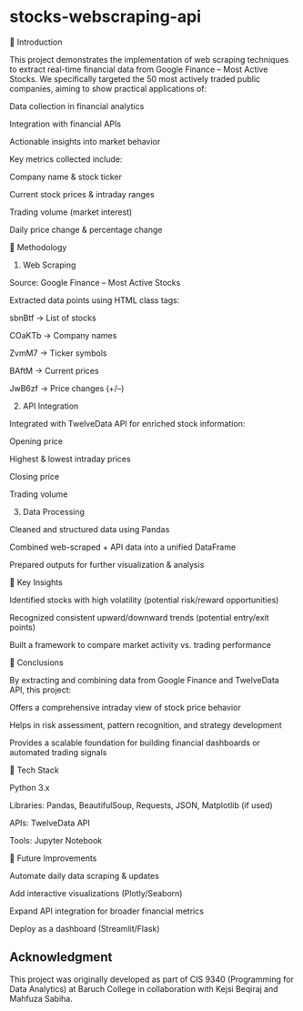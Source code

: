 # stocks-webscraping-api

🔹 Introduction

This project demonstrates the implementation of web scraping techniques to extract real-time financial data from Google Finance – Most Active Stocks.
We specifically targeted the 50 most actively traded public companies, aiming to show practical applications of:

Data collection in financial analytics

Integration with financial APIs

Actionable insights into market behavior

Key metrics collected include:

Company name & stock ticker

Current stock prices & intraday ranges

Trading volume (market interest)

Daily price change & percentage change

🔹 Methodology
1. Web Scraping

Source: Google Finance – Most Active Stocks

Extracted data points using HTML class tags:

sbnBtf → List of stocks

COaKTb → Company names

ZvmM7 → Ticker symbols

BAftM → Current prices

JwB6zf → Price changes (+/–)

2. API Integration

Integrated with TwelveData API
 for enriched stock information:

Opening price

Highest & lowest intraday prices

Closing price

Trading volume

3. Data Processing

Cleaned and structured data using Pandas

Combined web-scraped + API data into a unified DataFrame

Prepared outputs for further visualization & analysis

🔹 Key Insights

Identified stocks with high volatility (potential risk/reward opportunities)

Recognized consistent upward/downward trends (potential entry/exit points)

Built a framework to compare market activity vs. trading performance

🔹 Conclusions

By extracting and combining data from Google Finance and TwelveData API, this project:

Offers a comprehensive intraday view of stock price behavior

Helps in risk assessment, pattern recognition, and strategy development

Provides a scalable foundation for building financial dashboards or automated trading signals

🔹 Tech Stack

Python 3.x

Libraries: Pandas, BeautifulSoup, Requests, JSON, Matplotlib (if used)

APIs: TwelveData API

Tools: Jupyter Notebook

🔹 Future Improvements

Automate daily data scraping & updates

Add interactive visualizations (Plotly/Seaborn)

Expand API integration for broader financial metrics

Deploy as a dashboard (Streamlit/Flask)

## Acknowledgment
This project was originally developed as part of CIS 9340 (Programming for Data Analytics) at Baruch College in collaboration with Kejsi Beqiraj and Mahfuza Sabiha.
